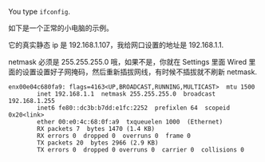 You type `ifconfig`.

如下是一个正常的小电脑的示例。

它的真实静态 ip 是 192.168.1.107，我给网口设置的地址是 192.168.1.1. 

netmask 必须是 255.255.255.0 哦，如果不是，你就在 Settings 里面 Wired 里面的设置设置好子网掩码，然后重新插拔网线，有时候不插拔就不刷新 netmask.

```
enx00e04c680fa9: flags=4163<UP,BROADCAST,RUNNING,MULTICAST>  mtu 1500
        inet 192.168.1.1  netmask 255.255.255.0  broadcast 192.168.1.255
        inet6 fe80::dc3b:b7dd:e1fc:2252  prefixlen 64  scopeid 0x20<link>
        ether 00:e0:4c:68:0f:a9  txqueuelen 1000  (Ethernet)
        RX packets 7  bytes 1470 (1.4 KB)
        RX errors 0  dropped 0  overruns 0  frame 0
        TX packets 20  bytes 2966 (2.9 KB)
        TX errors 0  dropped 0 overruns 0  carrier 0  collisions 0
```

